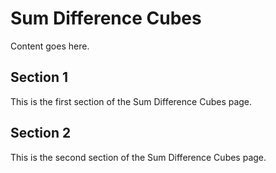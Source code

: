 # Sum Difference Cubes

Content goes here.

## Section 1

This is the first section of the Sum Difference Cubes page.

## Section 2

This is the second section of the Sum Difference Cubes page.

